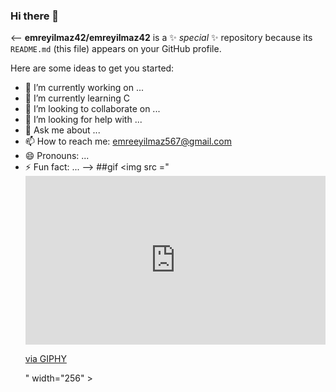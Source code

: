 ### Hi there 👋

<--
**emreyilmaz42/emreyilmaz42** is a ✨ _special_ ✨ repository because its `README.md` (this file) appears on your GitHub profile.

Here are some ideas to get you started:

- 🔭 I’m currently working on ...
- 🌱 I’m currently learning C
- 👯 I’m looking to collaborate on ...
- 🤔 I’m looking for help with ...
- 💬 Ask me about ...
- 📫 How to reach me: emreeyilmaz567@gmail.com
- 😄 Pronouns: ...
- ⚡ Fun fact: ...
-->
##gif 
<img src ="<iframe src="https://giphy.com/embed/n4oKYFlAcv2AU" width="480" height="270" frameBorder="0" class="giphy-embed" allowFullScreen></iframe><p><a href="https://giphy.com/gifs/n4oKYFlAcv2AU">via GIPHY</a></p>" width="256" \>
